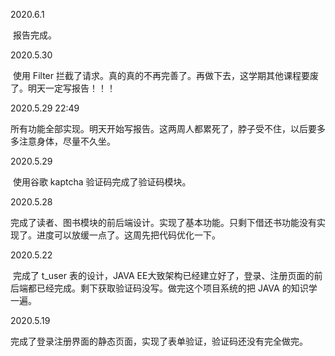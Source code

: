2020.6.1

​	报告完成。

2020.5.30

​	使用 Filter 拦截了请求。真的真的不再完善了。再做下去，这学期其他课程要废了。明天一定写报告！！！

2020.5.29 22:49

​	所有功能全部实现。明天开始写报告。这两周人都累死了，脖子受不住，以后要多多注意身体，尽量不久坐。

2020.5.29

​	使用谷歌 kaptcha 验证码完成了验证码模块。

2020.5.28

​	完成了读者、图书模块的前后端设计。实现了基本功能。只剩下借还书功能没有实现了。进度可以放缓一点了。这周先把代码优化一下。

2020.5.22

​	完成了 t_user 表的设计，JAVA EE大致架构已经建立好了，登录、注册页面的前后端都已经完成。剩下获取验证码没写。做完这个项目系统的把 JAVA 的知识学一遍。

2020.5.19

​	完成了登录注册界面的静态页面，实现了表单验证，验证码还没有完全做完。